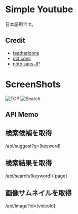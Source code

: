 # Simple Youtube

日本語用です。

## Credit
- [feathericons](https://feathericons.com)
- [octicons](https://primer.style/foundations/icons)
- [noto sans JP](https://fonts.google.com/noto/specimen/Noto+Sans+JP)

# ScreenShots
![TOP](https://i.imgur.com/Kygar7S.png)
![Search](https://i.imgur.com/5aGVPut.png)

## API Memo
## 検索候補を取得
/api/suggest?q=[keyword]
## 検索結果を取得
/api/search/[keyword]/[page]
## 画像サムネイルを取得
/api/image?id=[videoId]
